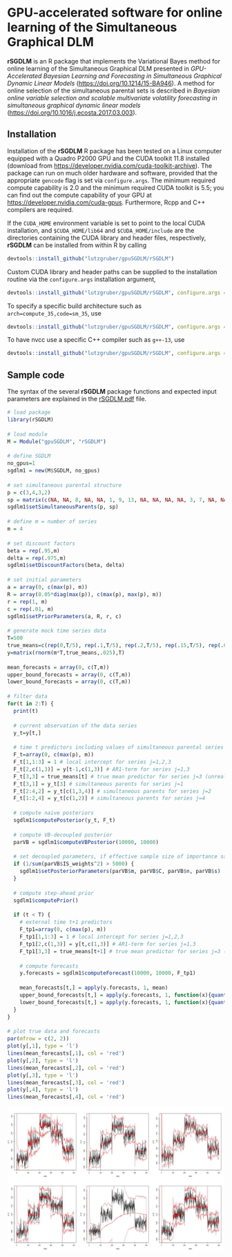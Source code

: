 # GPU-accelerated software for online learning of the Simultaneous Graphical DLM

**rSGDLM** is an R package that implements the Variational Bayes method for online learning of the Simultaneous Graphical DLM presented in *GPU-Accelerated Bayesian Learning and Forecasting in Simultaneous Graphical Dynamic Linear Models* (https://doi.org/10.1214/15-BA946). A method for online selection of the simultaneous parental sets is described in *Bayesian online variable selection and scalable multivariate volatility forecasting in simultaneous graphical dynamic linear models* (https://doi.org/10.1016/j.ecosta.2017.03.003).

## Installation

Installation of the **rSGDLM** R package has been tested on a Linux computer equipped with a Quadro P2000 GPU and the CUDA toolkit 11.8 installed (download from https://developer.nvidia.com/cuda-toolkit-archive). The package can run on much older hardware and software, provided that the appropriate `gencode` flag is set via `configure.args`. The minimum required compute capability is 2.0 and the minimum required CUDA toolkit is 5.5; you can find out the compute capability of your GPU at https://developer.nvidia.com/cuda-gpus. Furthermore, Rcpp and C++ compilers are required.

If the `CUDA_HOME` environment variable is set to point to the local CUDA installation, and `$CUDA_HOME/lib64` and `$CUDA_HOME/include` are the directories containing the CUDA library and header files, respectively, **rSGDLM** can be installed from within R by calling

```r
devtools::install_github("lutzgruber/gpuSGDLM/rSGDLM") 
```

Custom CUDA library and header paths can be supplied to the installation routine via the `configure.args` installation argument,

```r
devtools::install_github("lutzgruber/gpuSGDLM/rSGDLM", configure.args = list(rSGDLM = c("--with-cuda-lib=CUDA_LIB_DIR", "--with-cuda-include=CUDA_INC_DIR"))) 
```

To specify a specific build architecture such as `arch=compute_35,code=sm_35`, use

```r
devtools::install_github("lutzgruber/gpuSGDLM/rSGDLM", configure.args = list(rSGDLM = "--with-nvcc-gencode='arch=compute_35,code=sm_35'")) 
```

To have nvcc use a specific C++ compiler such as `g++-13`, use

```r
devtools::install_github("lutzgruber/gpuSGDLM/rSGDLM", configure.args = list(rSGDLM = "--with-nvcc-flags='-ccbin g++-13'")) 
```

## Sample code

The syntax of the several **rSGDLM** package functions and expected input parameters are explained in the [rSGDLM.pdf](rSGDLM.pdf) file.

```r
# load package
library(rSGDLM)

# load module
M = Module("gpuSGDLM", "rSGDLM")

# define SGDLM
no_gpus=1
sgdlm1 = new(M$SGDLM, no_gpus)

# set simultaneous parental structure
p = c(3,4,3,2)
sp = matrix(c(NA, NA, 8, NA, NA, 1, 9, 13, NA, NA, NA, NA, 3, 7, NA, NA), max(p))
sgdlm1$setSimultaneousParents(p, sp)

# define m = number of series
m = 4

# set discount factors
beta = rep(.95,m)
delta = rep(.975,m)
sgdlm1$setDiscountFactors(beta, delta)

# set initial parameters
a = array(0, c(max(p), m))
R = array(0.05*diag(max(p)), c(max(p), max(p), m))
r = rep(1, m)
c = rep(.01, m)
sgdlm1$setPriorParameters(a, R, r, c)

# generate mock time series data
T=500
true_means=c(rep(0,T/5), rep(.1,T/5), rep(.2,T/5), rep(.15,T/5), rep(.05,T/5))
y=matrix(rnorm(m*T,true_means,.025),T)

mean_forecasts = array(0, c(T,m))
upper_bound_forecasts = array(0, c(T,m))
lower_bound_forecasts = array(0, c(T,m))

# filter data
for(t in 2:T) {
  print(t)

  # current observation of the data series
  y_t=y[t,]
  
  # time t predictors including values of simultaneous parental series
  F_t=array(0, c(max(p), m))
  F_t[1,1:3] = 1 # local intercept for series j=1,2,3
  F_t[2,c(1,3)] = y[t-1,c(1,3)] # AR1-term for series j=1,3
  F_t[3,3] = true_means[t] # true mean predictor for series j=3 (unrealistic in practice!)
  F_t[3,1] = y_t[3] # simultaneous parents for series j=1
  F_t[2:4,2] = y_t[c(1,3,4)] # simultaneous parents for series j=2
  F_t[1:2,4] = y_t[c(1,2)] # simultaneous parents for series j=4
  
  # compute naive posteriors
  sgdlm1$computePosterior(y_t, F_t)
  
  # compute VB-decoupled posterior
  parVB = sgdlm1$computeVBPosterior(10000, 10000)
  
  # set decoupled parameters, if effective sample size of importance sample is greater than 5000
  if (1/sum(parVB$IS_weights^2) > 5000) {
    sgdlm1$setPosteriorParameters(parVB$m, parVB$C, parVB$n, parVB$s)
  }
  
  # compute step-ahead prior
  sgdlm1$computePrior()
  
  if (t < T) {
    # external time t+1 predictors 
    F_tp1=array(0, c(max(p), m))
    F_tp1[1,1:3] = 1 # local intercept for series j=1,2,3
    F_tp1[2,c(1,3)] = y[t,c(1,3)] # AR1-term for series j=1,3
    F_tp1[3,3] = true_means[t+1] # true mean predictor for series j=3 (unrealistic in practice!)
  
    # compute forecasts 
    y.forecasts = sgdlm1$computeForecast(10000, 10000, F_tp1)
  
    mean_forecasts[t,] = apply(y.forecasts, 1, mean)
    upper_bound_forecasts[t,] = apply(y.forecasts, 1, function(x){quantile(x, .95)})
    lower_bound_forecasts[t,] = apply(y.forecasts, 1, function(x){quantile(x, .05)})
  }
}

# plot true data and forecasts
par(mfrow = c(2, 2))
plot(y[,1], type = 'l')
lines(mean_forecasts[,1], col = 'red')
plot(y[,2], type = 'l')
lines(mean_forecasts[,2], col = 'red')
plot(y[,3], type = 'l')
lines(mean_forecasts[,3], col = 'red')
plot(y[,4], type = 'l')
lines(mean_forecasts[,4], col = 'red')
```
![Forecast and observed data](README-plot1.jpg)
